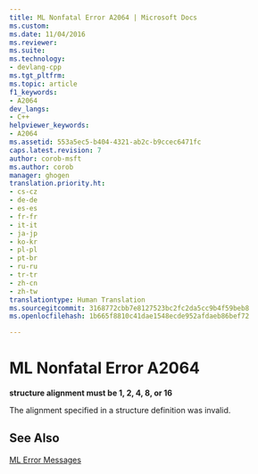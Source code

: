 ```yaml
---
title: ML Nonfatal Error A2064 | Microsoft Docs
ms.custom: 
ms.date: 11/04/2016
ms.reviewer: 
ms.suite: 
ms.technology:
- devlang-cpp
ms.tgt_pltfrm: 
ms.topic: article
f1_keywords:
- A2064
dev_langs:
- C++
helpviewer_keywords:
- A2064
ms.assetid: 553a5ec5-b404-4321-ab2c-b9ccec6471fc
caps.latest.revision: 7
author: corob-msft
ms.author: corob
manager: ghogen
translation.priority.ht:
- cs-cz
- de-de
- es-es
- fr-fr
- it-it
- ja-jp
- ko-kr
- pl-pl
- pt-br
- ru-ru
- tr-tr
- zh-cn
- zh-tw
translationtype: Human Translation
ms.sourcegitcommit: 3168772cbb7e8127523bc2fc2da5cc9b4f59beb8
ms.openlocfilehash: 1b665f8810c41dae1548ecde952afdaeb86bef72

---
```

# ML Nonfatal Error A2064
**structure alignment must be 1, 2, 4, 8, or 16**  
  
 The alignment specified in a structure definition was invalid.  
  
## See Also  
 [ML Error Messages](../../assembler/masm/ml-error-messages.md)


<!--HONumber=Jan17_HO1-->


